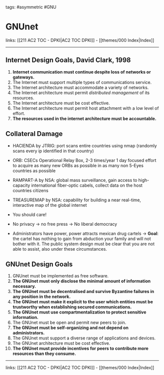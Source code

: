 tags: #asymmetric #GNU

# GNUnet

links: [[211 AC2 TOC - DPKI|AC2 TOC DPKI]] - [[themes/000 Index|Index]]

---

## Internet Design Goals, David Clark, 1998

1. **Internet communication must continue despite loss of networks or gateways.**
2. The Internet must support multiple types of communications service.
3. The Internet architecture must accommodate a variety of networks.
4. The Internet architecture must permit *distributed management* of its resources.
5. The Internet architecture must be cost effective.
6. The Internet architecture must permit host attachment with a low level of effort.
7. **The resources used in the internet architecture must be accountable.**

## Collateral Damage

- HACIENDA by JTRIG: port scans entire countries using nmap (randomly scans every ip identified in that country)
- ORB: CSECs Operational Relay Box, 2-3 times/year 1 day focused effort to acquire as many new ORBs as possible in as many non 5-Eyes countries as possible
- RAMPART-A by NSA: global mass surveillance, gain access to high-capacity international fiber-optic cabels, collect data on the host countries citizens
- TREASUREMAP by NSA: capability for building a near real-time, interactive map of the global internet

- You should care!
- No privacy $\rightarrow$ no free press $\rightarrow$ No liberal democracy
- Administrators have power, power attracts mexican drug cartels $\rightarrow$  **Goal**: the cartel has nothing to gain from abduction your family and will not bother with it. The public system design must be clear that you are not able to assist, also under these circumstances.

## GNUnet Design Goals

1. GNUnet must be implemented as free software.
2. **The GNUnet must only disclose the minimal amount of information necessary.**
3. **The GNUnet must be decentralised and survive Byzantine failures in any position in the network.**
4. **The GNUnet must make it explicit to the user which entities must be trustworthy when establishing secured communications.**
5. **The GNUnet must use compartmentalization to protect sensitive information.**
6. The GNUnet must be open and permit new peers to join.
7. **The GNUnet must be self-organizing and not depend on administrators.**
8. The GNUnet must support a diverse range of applications and devices.
9. The GNUnet architecture must be cost effective.
10. **The GNUnet must provide incentives for peers to contribute more resources than they consume.**

---
links: [[211 AC2 TOC - DPKI|AC2 TOC DPKI]] - [[themes/000 Index|Index]]